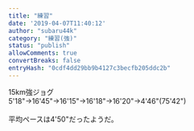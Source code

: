 ```yaml
---
title: "練習"
date: '2019-04-07T11:40:12'
author: "subaru44k"
category: "練習(強)"
status: "publish"
allowComments: true
convertBreaks: false
entryHash: "0cdf4dd29bb9b4127c3becfb205ddc2b"
---
```

15km強ジョグ<br>
5'18"→16'45"→16'15"→16'18"→16'20"→4'46"(75'42")<br>
<br>
平均ペースは4'50"だったようだ。
